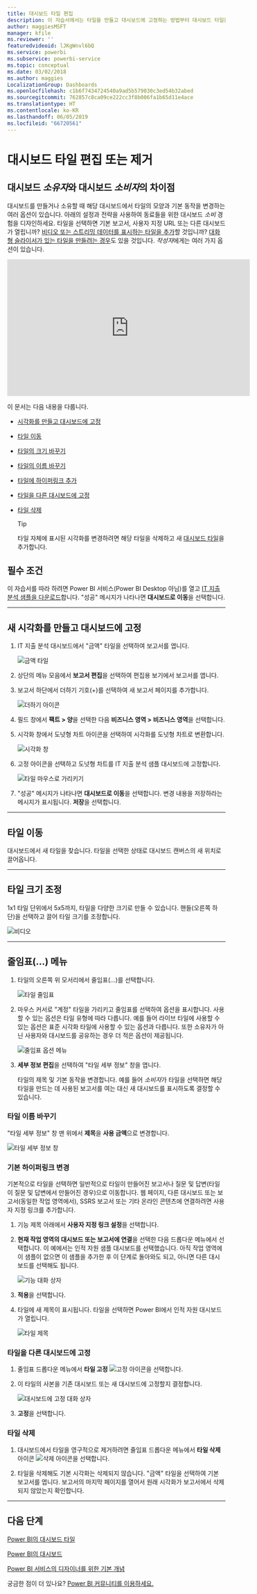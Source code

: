 ```yaml
---
title: 대시보드 타일 편집
description: 이 자습서에서는 타일을 만들고 대시보드에 고정하는 방법부터 대시보드 타일을 편집하고, 크기를 조정하고, 이동하고, 이름을 바꾸고, 고정하고, 삭제하고, 하이퍼링크를 추가하는 방법을 살펴보겠습니다.
author: maggiesMSFT
manager: kfile
ms.reviewer: ''
featuredvideoid: lJKgWnvl6bQ
ms.service: powerbi
ms.subservice: powerbi-service
ms.topic: conceptual
ms.date: 03/02/2018
ms.author: maggies
LocalizationGroup: Dashboards
ms.openlocfilehash: c1b6f7434724540a9ad5b579030c3ed54b32abed
ms.sourcegitcommit: 762857c8ca09ce222cc3f8b006fa1b65d11e4ace
ms.translationtype: HT
ms.contentlocale: ko-KR
ms.lasthandoff: 06/05/2019
ms.locfileid: "66720561"
---
```

# <a name="edit-or-remove-a-dashboard-tile"></a>대시보드 타일 편집 또는 제거

## <a name="dashboard-owners-versus-dashboard-consumers"></a>대시보드 *소유자*와 대시보드 *소비자*의 차이점
대시보드를 만들거나 소유할 때 해당 대시보드에서 타일의 모양과 기본 동작을 변경하는 여러 옵션이 있습니다. 아래의 설정과 전략을 사용하여 동료들을 위한 대시보드 *소비* 경험을 디자인하세요.  타일을 선택하면 기본 보고서, 사용자 지정 URL 또는 다른 대시보드가 열립니까? [비디오 또는 스트리밍 데이터를 표시하는 타일을 추가](service-dashboard-add-widget.md)할 것입니까? [대화형 슬라이서가 있는 타일을 만들려는 경우](service-dashboard-pin-live-tile-from-report.md)도 있을 것입니다. *작성자*에게는 여러 가지 옵션이 있습니다. 

<iframe width="560" height="315" src="https://www.youtube.com/embed/lJKgWnvl6bQ" frameborder="0" allowfullscreen></iframe>

이 문서는 다음 내용을 다룹니다.

* [시각화를 만들고 대시보드에 고정](#create)
* [타일 이동](#move)
* [타일의 크기 바꾸기](#resize)
* [타일의 이름 바꾸기](#rename)
* [타일에 하이퍼링크 추가](#hyperlink)
* [타일을 다른 대시보드에 고정](#different)
* [타일 삭제](#delete)
  
  > [!TIP]
  > 타일 자체에 표시된 시각화를 변경하려면 해당 타일을 삭제하고 새 [대시보드 타일](consumer/end-user-tiles.md)을 추가합니다.

  
## <a name="prerequisites"></a>필수 조건
이 자습서를 따라 하려면 Power BI 서비스(Power BI Desktop 아님)를 열고 [IT 지출 분석 샘플을 다운로드](sample-it-spend.md)합니다. "성공" 메시지가 나타나면 **대시보드로 이동**을 선택합니다.

- - -
<a name="create"></a>

## <a name="create-a-new-visualization-and-pin-it-to-the-dashboard"></a>새 시각화를 만들고 대시보드에 고정
1. IT 지출 분석 대시보드에서 "금액" 타일을 선택하여 보고서를 엽니다.

    ![금액 타일](media/service-dashboard-edit-tile/power-bi-amount-tile.png)

2. 상단의 메뉴 모음에서 **보고서 편집**을 선택하여 편집용 보기에서 보고서를 엽니다.

3. 보고서 하단에서 더하기 기호(+)를 선택하여 새 보고서 페이지를 추가합니다.

    ![더하기 아이콘](media/service-dashboard-edit-tile/power-bi-add-page.png)

4. 필드 창에서 **팩트 > 양**을 선택한 다음 **비즈니스 영역 > 비즈니스 영역**을 선택합니다.
 
5. 시각화 창에서 도넛형 차트 아이콘을 선택하여 시각화를 도넛형 차트로 변환합니다.

    ![시각화 창](media/service-dashboard-edit-tile/power-bi-donut-chart.png)

5. 고정 아이콘을 선택하고 도넛형 차트를 IT 지출 분석 샘플 대시보드에 고정합니다.

   ![타일 마우스로 가리키기](media/service-dashboard-edit-tile/power-bi-pin.png)

6. "성공" 메시지가 나타나면 **대시보드로 이동**을 선택합니다. 변경 내용을 저장하라는 메시지가 표시됩니다. **저장**을 선택합니다.

- - -
<a name="move"></a>

## <a name="move-the-tile"></a>타일 이동
대시보드에서 새 타일을 찾습니다. 타일을 선택한 상태로 대시보드 캔버스의 새 위치로 끌어옵니다.

- - -
<a name="resize"></a>

## <a name="resize-the-tile"></a>타일 크기 조정
1x1 타일 단위에서 5x5까지, 타일을 다양한 크기로 만들 수 있습니다. 핸들(오른쪽 하단)을 선택하고 끌어 타일 크기를 조정합니다.

![비디오](media/service-dashboard-edit-tile/pbigif_resizetile4.gif)

- - -
## <a name="the-ellipses--menu"></a>줄임표(...) 메뉴

1. 타일의 오른쪽 위 모서리에서 줄임표(...)를 선택합니다. 
   
   ![타일 줄임표](media/service-dashboard-edit-tile/power-bi-tile.png)

2. 마우스 커서로 "계정" 타일을 가리키고 줄임표를 선택하여 옵션을 표시합니다. 사용할 수 있는 옵션은 타일 유형에 따라 다릅니다.  예를 들어 라이브 타일에 사용할 수 있는 옵션은 표준 시각화 타일에 사용할 수 있는 옵션과 다릅니다. 또한 소유자가 아닌 사용자와 대시보드를 공유하는 경우 더 적은 옵션이 제공됩니다.

   ![줄임표 옵션 메뉴](media/service-dashboard-edit-tile/power-bi-tile-menu-new.png)

3. **세부 정보 편집**을 선택하여 "타일 세부 정보" 창을 엽니다. 

    타일의 제목 및 기본 동작을 변경합니다.  예를 들어 *소비자*가 타일을 선택하면 해당 타일을 만드는 데 사용된 보고서를 여는 대신 새 대시보드를 표시하도록 결정할 수 있습니다.  
   


<a name="rename"></a>

### <a name="rename-the-tile"></a>타일 이름 바꾸기
"타일 세부 정보" 창 맨 위에서 **제목**을 **사용 금액**으로 변경합니다.

![타일 세부 정보 창](media/service-dashboard-edit-tile/power-bi-tile-title.png)


<a name="hyperlink"></a>

### <a name="change-the-default-hyperlink"></a>기본 하이퍼링크 변경
기본적으로 타일을 선택하면 일반적으로 타일이 만들어진 보고서나 질문 및 답변(타일이 질문 및 답변에서 만들어진 경우)으로 이동합니다. 웹 페이지, 다른 대시보드 또는 보고서(동일한 작업 영역에서), SSRS 보고서 또는 기타 온라인 콘텐츠에 연결하려면 사용자 지정 링크를 추가합니다.

1. 기능 제목 아래에서 **사용자 지정 링크 설정**을 선택합니다.

2. **현재 작업 영역의 대시보드 또는 보고서에 연결**을 선택한 다음 드롭다운 메뉴에서 선택합니다.  이 예에서는 인적 자원 샘플 대시보드를 선택했습니다. 아직 작업 영역에 이 샘플이 없으면 이 샘플을 추가한 후 이 단계로 돌아와도 되고, 아니면 다른 대시보드를 선택해도 됩니다. 

    ![기능 대화 상자](media/service-dashboard-edit-tile/power-bi-custom-link.png)

3. **적용**을 선택합니다.

4. 타일에 새 제목이 표시됩니다.  타일을 선택하면 Power BI에서 인적 자원 대시보드가 열립니다. 

    ![타일 제목](media/service-dashboard-edit-tile/power-bi-title.png)

<a name="different"></a>

### <a name="pin-the-tile-to-a-different-dashboard"></a>타일을 다른 대시보드에 고정
1. 줄임표 드롭다운 메뉴에서 **타일 고정** ![고정 아이콘](media/service-dashboard-edit-tile/pinnooutline.png)을 선택합니다.
2. 이 타일의 사본을 기존 대시보드 또는 새 대시보드에 고정할지 결정합니다. 
   
   ![대시보드에 고정 대화 상자](media/service-dashboard-edit-tile/pbi_pintoanotherdash.png)
3. **고정**을 선택합니다.

<a name="delete"></a>

### <a name="delete-the-tile"></a>타일 삭제
1. 대시보드에서 타일을 영구적으로 제거하려면 줄임표 드롭다운 메뉴에서 **타일 삭제** 아이콘 ![삭제 아이콘](media/service-dashboard-edit-tile/power-bi-delete-tile-icon.png)을 선택합니다. 

2. 타일을 삭제해도 기본 시각화는 삭제되지 않습니다. "금액" 타일을 선택하여 기본 보고서를 엽니다. 보고서의 마지막 페이지를 열어서 원래 시각화가 보고서에서 삭제되지 않았는지 확인합니다. 

- - -
## <a name="next-steps"></a>다음 단계
[Power BI의 대시보드 타일](consumer/end-user-tiles.md)

[Power BI의 대시보드](consumer/end-user-dashboards.md)

[Power BI 서비스의 디자이너를 위한 기본 개념](service-basic-concepts.md)

궁금한 점이 더 있나요? [Power BI 커뮤니티를 이용하세요.](http://community.powerbi.com/)

